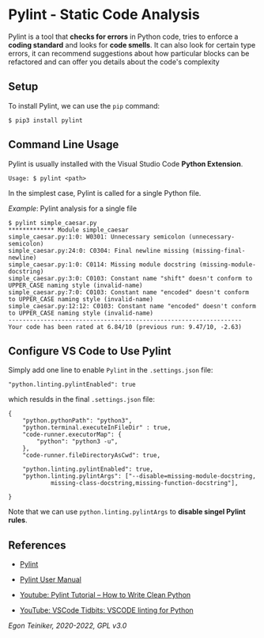 
# Pylint - Static Code Analysis 

Pylint is a tool that **checks for errors** in Python code, tries to enforce a **coding standard** and looks for **code smells**. 
It can also look for certain type errors, it can recommend suggestions about how particular blocks can be refactored 
and can offer you details about the code's complexity

## Setup
To install Pylint, we can use the `pip` command:
```
$ pip3 install pylint
```

## Command Line Usage 

Pylint is usually installed with the Visual Studio Code **Python Extension**.

```
Usage: $ pylint <path> 
```

In the simplest case, Pylint is called for a single Python file.

_Example_: Pylint analysis for a single file
```
$ pylint simple_caesar.py 
************* Module simple_caesar
simple_caesar.py:1:0: W0301: Unnecessary semicolon (unnecessary-semicolon)
simple_caesar.py:24:0: C0304: Final newline missing (missing-final-newline)
simple_caesar.py:1:0: C0114: Missing module docstring (missing-module-docstring)
simple_caesar.py:3:0: C0103: Constant name "shift" doesn't conform to UPPER_CASE naming style (invalid-name)
simple_caesar.py:7:0: C0103: Constant name "encoded" doesn't conform to UPPER_CASE naming style (invalid-name)
simple_caesar.py:12:12: C0103: Constant name "encoded" doesn't conform to UPPER_CASE naming style (invalid-name)
------------------------------------------------------------------
Your code has been rated at 6.84/10 (previous run: 9.47/10, -2.63)
```

## Configure VS Code to Use Pylint

Simply add one line to enable `Pylint` in the `.settings.json` file:
```
"python.linting.pylintEnabled": true
```

which resulds in the final `.settings.json` file:
```
{
    "python.pythonPath": "python3",
    "python.terminal.executeInFileDir" : true,
    "code-runner.executorMap": {
        "python": "python3 -u",
    },
    "code-runner.fileDirectoryAsCwd": true,
    
    "python.linting.pylintEnabled": true,
    "python.linting.pylintArgs": ["--disable=missing-module-docstring,
            missing-class-docstring,missing-function-docstring"],

}
```
Note that we can use `python.linting.pylintArgs` to **disable singel Pylint rules**.

## References 
* [Pylint](https://pypi.org/project/pylint/)

* [Pylint User Manual](http://pylint.pycqa.org/en/latest/)

* [Youtube: Pylint Tutorial – How to Write Clean Python](https://youtu.be/fFY5103p5-c)

* [YouTube: VSCode Tidbits: VSCODE linting for Python](https://youtu.be/eMIxokGhFHM)

*Egon Teiniker, 2020-2022, GPL v3.0*
